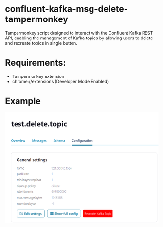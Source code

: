 # confluent-kafka-msg-delete-tampermonkey
Tampermonkey script designed to interact with the Confluent Kafka REST API, enabling the management of Kafka topics by allowing users to delete and recreate topics in single button.
<br>
# Requirements:
- Tampermonkey extension
- chrome://extensions (Developer Mode Enabled)


# Example
![Example Button](img.png)
